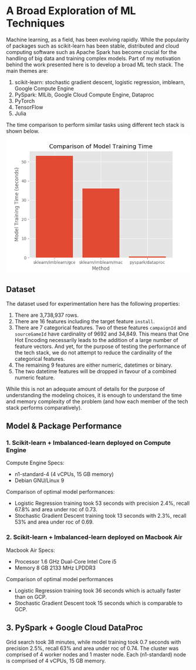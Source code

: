 # A Broad Exploration of ML Techniques
Machine learning, as a field, has been evolving rapidly. While the popularity of packages such as scikit-learn has been stable, distributed and cloud computing software such as Apache Spark has become crucial for the handling of big data and training complex models. Part of my motivation behind the work presented here is to develop a broad ML tech stack. The main themes are:

1. scikit-learn: stochastic gradient descent, logistic regression, imblearn, Google Compute Engine
2. PySpark: MlLib, Google Cloud Compute Engine, Dataproc
3. PyTorch
4. TensorFlow
5. Julia 

The time comparison to perform similar tasks using different tech stack is
shown below.
![](https://github.com/FyzHsn/ml-classification-exploration/blob/develop/images/performance.png?raw=true)

## Dataset
The dataset used for experimentation here has the following properties:
1. There are 3,738,937 rows.
2. There are 16 features including the target feature `install`. 
3. There are 7 categorical features. Two of these features `campaignId` and
`sourceGameId` have cardinality of 9692 and 34,849. This means that One Hot
Encoding necessarily leads to the addition of a large number of feature
vectors. And yet, for the purpose of testing the performance of the tech
stack, we do not attempt to reduce the cardinality of the categorical
features.
4. The remaining 9 features are either numeric, datetimes or binary.
5. The two datetime features will be dropped in favour of a combined numeric
feature.

While this is not an adequate amount of details for the purpose of
understanding the modeling choices, it is enough to understand the time and
memory complexity of the problem (and how each member of the tech stack
performs comparatively).  
    

## Model & Package Performance
### 1. Scikit-learn + Imbalanced-learn deployed on Compute Engine
Compute Engine Specs:
- n1-standard-4 (4 vCPUs, 15 GB memory) 
- Debian GNU/Linux 9

Comparison of optimal model performances:
* Logistic Regression training took 53 seconds with precision 2.4%, recall 67.8%
and area under roc of 0.73.  
* Stochastic Gradient Descent training took 13 seconds with 2.3%, recall 53%
and area under roc of 0.69. 

### 2. Scikit-learn + Imbalanced-learn deployed on Macbook Air
Macbook Air Specs:
- Processor 1.6 GHz Dual-Core Intel Core i5
- Memory 8 GB 2133 MHz LPDDR3

Comparison of optimal model performances
* Logistic Regression training took 36 seconds which is actually faster than
 on GCP.
* Stochastic Gradient Descent took 15 seconds which is comparable to GCP.

## 3. PySpark + Google Cloud DataProc
Grid search took 38 minutes, while model training took 0.7 seconds with
precision 2.5%, recall 63% and area under roc of 0.74. The cluster was
comprised of 4 worker nodes and 1 master node. Each (n1-standard) node is
comprised of 4 vCPUs, 15 GB memory.

 
 

